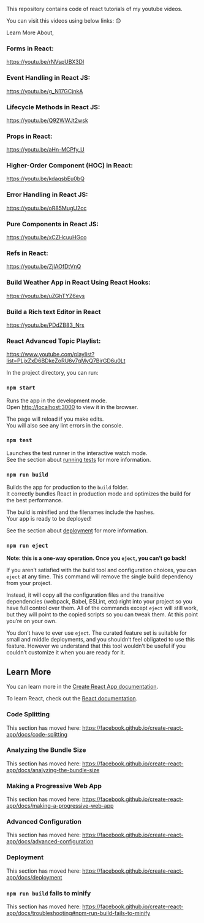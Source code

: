 This repository contains code of react tutorials of my youtube videos.

You can visit this videos using below links: 😊

Learn More About,

### Forms in React:
https://youtu.be/rNVspUBX3DI

### Event Handling in React JS:
https://youtu.be/g_N17GCjnkA

### Lifecycle Methods in React JS:
https://youtu.be/Q92WWJt2wsk

### Props in React:
https://youtu.be/aHn-MCPfy_U

### Higher-Order Component (HOC) in React:
https://youtu.be/kdaqsbEu0bQ

### Error Handling in React JS:
https://youtu.be/oR85MugU2cc

### Pure Components in React JS:
https://youtu.be/xCZHcuuHGco

### Refs in React:
https://youtu.be/ZjIAOfDtVnQ

### Build Weather App in React Using React Hooks:
https://youtu.be/uZGhTYZ6eys

### Build a Rich text Editor in React
https://youtu.be/PDdZB83_Nrs

### React Advanced Topic Playlist:
https://www.youtube.com/playlist?list=PLjxZxD6BDkeZoRU6v7gMyQ7BirGD6u0Lt





In the project directory, you can run:

### `npm start`

Runs the app in the development mode.<br />
Open [http://localhost:3000](http://localhost:3000) to view it in the browser.

The page will reload if you make edits.<br />
You will also see any lint errors in the console.

### `npm test`

Launches the test runner in the interactive watch mode.<br />
See the section about [running tests](https://facebook.github.io/create-react-app/docs/running-tests) for more information.

### `npm run build`

Builds the app for production to the `build` folder.<br />
It correctly bundles React in production mode and optimizes the build for the best performance.

The build is minified and the filenames include the hashes.<br />
Your app is ready to be deployed!

See the section about [deployment](https://facebook.github.io/create-react-app/docs/deployment) for more information.

### `npm run eject`

**Note: this is a one-way operation. Once you `eject`, you can’t go back!**

If you aren’t satisfied with the build tool and configuration choices, you can `eject` at any time. This command will remove the single build dependency from your project.

Instead, it will copy all the configuration files and the transitive dependencies (webpack, Babel, ESLint, etc) right into your project so you have full control over them. All of the commands except `eject` will still work, but they will point to the copied scripts so you can tweak them. At this point you’re on your own.

You don’t have to ever use `eject`. The curated feature set is suitable for small and middle deployments, and you shouldn’t feel obligated to use this feature. However we understand that this tool wouldn’t be useful if you couldn’t customize it when you are ready for it.

## Learn More

You can learn more in the [Create React App documentation](https://facebook.github.io/create-react-app/docs/getting-started).

To learn React, check out the [React documentation](https://reactjs.org/).

### Code Splitting

This section has moved here: https://facebook.github.io/create-react-app/docs/code-splitting

### Analyzing the Bundle Size

This section has moved here: https://facebook.github.io/create-react-app/docs/analyzing-the-bundle-size

### Making a Progressive Web App

This section has moved here: https://facebook.github.io/create-react-app/docs/making-a-progressive-web-app

### Advanced Configuration

This section has moved here: https://facebook.github.io/create-react-app/docs/advanced-configuration

### Deployment

This section has moved here: https://facebook.github.io/create-react-app/docs/deployment

### `npm run build` fails to minify

This section has moved here: https://facebook.github.io/create-react-app/docs/troubleshooting#npm-run-build-fails-to-minify

